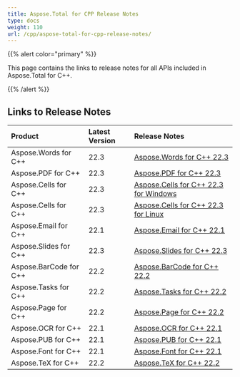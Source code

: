 ```yaml
---
title: Aspose.Total for CPP Release Notes
type: docs
weight: 110
url: /cpp/aspose-total-for-cpp-release-notes/
---
```


{{% alert color="primary" %}}

This page contains the links to release notes for all APIs included in Aspose.Total for C++.

{{% /alert %}}

## **Links to Release Notes**

|**Product**|**Latest Version**|**Release Notes**|
| :- | :- | :- |
|Aspose.Words for C++|22.3|[Aspose.Words for C++ 22.3](/words/cpp/aspose-words-for-cpp-22-3-release-notes/)|
|Aspose.PDF for C++|22.3|[Aspose.PDF for C++ 22.3](/pdf/cpp/aspose-pdf-for-cpp-22-3-release-notes/)|
|Aspose.Cells for C++|22.3|[Aspose.Cells for C++ 22.3 for Windows](/cells/cpp/aspose-cells-for-cpp-22-3-release-notes-windows/)|
|Aspose.Cells for C++|22.3|[Aspose.Cells for C++ 22.3 for Linux](/cells/cpp/aspose-cells-for-cpp-22-3-release-notes-linux/)|
|Aspose.Email for C++|22.1|[Aspose.Email for C++ 22.1](/email/cpp/aspose-email-for-cpp-22-1-release-notes/)|
|Aspose.Slides for C++|22.3|[Aspose.Slides for C++ 22.3](/slides/cpp/aspose-slides-for-cpp-22-3-release-notes/)|
|Aspose.BarCode for C++|22.2|[Aspose.BarCode for C++ 22.2](/barcode/cpp/aspose-barcode-for-cpp-22-2-release-notes/)|
|Aspose.Tasks for C++|22.2|[Aspose.Tasks for C++ 22.2](/tasks/cpp/aspose-tasks-for-cpp-22-2-release-notes/)|
|Aspose.Page for C++|22.2|[Aspose.Page for C++ 22.2](/page/cpp/aspose-page-for-cpp-22-2-release-notes/)|
|Aspose.OCR for C++|22.1|[Aspose.OCR for C++ 22.1](/ocr/cpp/aspose-ocr-for-cpp-22-1-release-notes/)|
|Aspose.PUB for C++|22.1|[Aspose.PUB for C++ 22.1](/pub/cpp/aspose-pub-for-cpp-22-1-release-notes/)|
|Aspose.Font for C++|22.1|[Aspose.Font for C++ 22.1](/font/cpp/aspose-font-for-cpp-22-1-release-notes/)|
|Aspose.TeX for C++|22.2|[Aspose.TeX for C++ 22.2](/tex/cpp/aspose-tex-for-cpp-22-2-release-notes/)|
